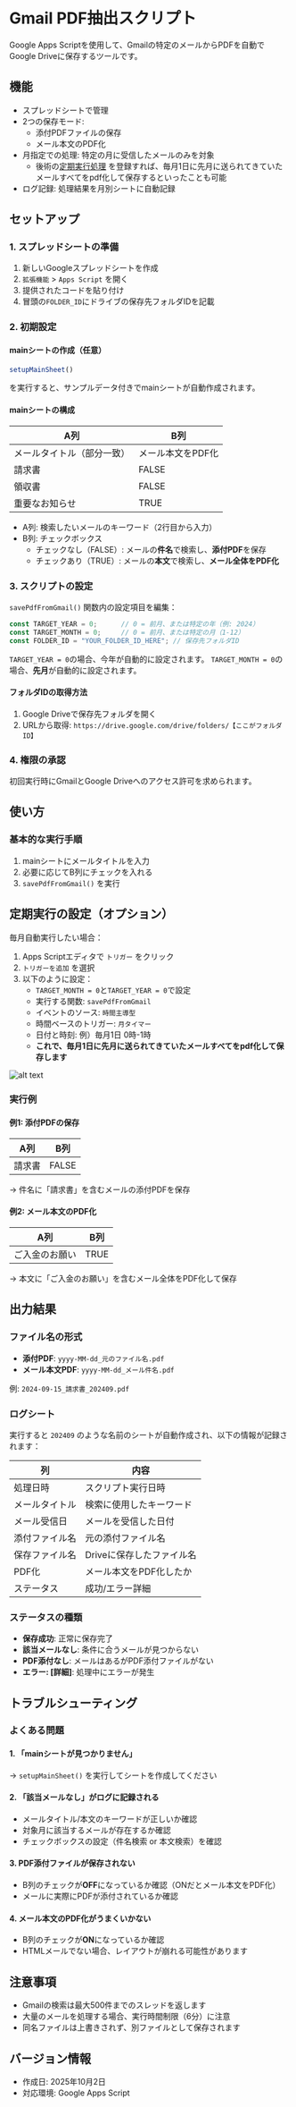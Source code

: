 # Gmail PDF抽出スクリプト

Google Apps Scriptを使用して、Gmailの特定のメールからPDFを自動でGoogle Driveに保存するツールです。

## 機能

- スプレッドシートで管理
- 2つの保存モード:
  - 添付PDFファイルの保存
  - メール本文のPDF化
- 月指定での処理: 特定の月に受信したメールのみを対象
  - 後術の[定期実行処理](https://github.com/asadeyy/gmail-pdf-collector/edit/main/README.md#%E5%AE%9A%E6%9C%9F%E5%AE%9F%E8%A1%8C%E3%81%AE%E8%A8%AD%E5%AE%9A%E3%82%AA%E3%83%97%E3%82%B7%E3%83%A7%E3%83%B3) を登録すれば、毎月1日に先月に送られてきていたメールすべてをpdf化して保存するといったことも可能
- ログ記録: 処理結果を月別シートに自動記録

## セットアップ

### 1. スプレッドシートの準備

1. 新しいGoogleスプレッドシートを作成
2. `拡張機能` > `Apps Script` を開く
3. 提供されたコードを貼り付け
4. 冒頭の`FOLDER_ID`にドライブの保存先フォルダIDを記載

### 2. 初期設定

#### mainシートの作成（任意）

```javascript
setupMainSheet()
```

を実行すると、サンプルデータ付きでmainシートが自動作成されます。

#### mainシートの構成

| A列 | B列 |
|-----|-----|
| メールタイトル（部分一致） | メール本文をPDF化 |
| 請求書 | FALSE |
| 領収書 | FALSE |
| 重要なお知らせ | TRUE |

- A列: 検索したいメールのキーワード（2行目から入力）
- B列: チェックボックス
  - チェックなし（FALSE）: メールの**件名**で検索し、**添付PDF**を保存
  - チェックあり（TRUE）: メールの**本文**で検索し、**メール全体をPDF化**

### 3. スクリプトの設定

`savePdfFromGmail()` 関数内の設定項目を編集：

```javascript
const TARGET_YEAR = 0;      // 0 = 前月、または特定の年（例: 2024）
const TARGET_MONTH = 0;     // 0 = 前月、または特定の月（1-12）
const FOLDER_ID = "YOUR_FOLDER_ID_HERE"; // 保存先フォルダID
```
`TARGET_YEAR = 0`の場合、今年が自動的に設定されます。
`TARGET_MONTH = 0`の場合、**先月**が自動的に設定されます。


#### フォルダIDの取得方法

1. Google Driveで保存先フォルダを開く
2. URLから取得: `https://drive.google.com/drive/folders/【ここがフォルダID】`

### 4. 権限の承認

初回実行時にGmailとGoogle Driveへのアクセス許可を求められます。

## 使い方

### 基本的な実行手順

1. mainシートにメールタイトルを入力
2. 必要に応じてB列にチェックを入れる
3. `savePdfFromGmail()` を実行

## 定期実行の設定（オプション）

毎月自動実行したい場合：

1. Apps Scriptエディタで `トリガー` をクリック
2. `トリガーを追加` を選択
3. 以下のように設定：
   - `TARGET_MONTH = 0`と`TARGET_YEAR = 0`で設定
   - 実行する関数: `savePdfFromGmail`
   - イベントのソース: `時間主導型`
   - 時間ベースのトリガー: `月タイマー`
   - 日付と時刻: 例）毎月1日 0時-1時
   - **これで、毎月1日に先月に送られてきていたメールすべてをpdf化して保存します**

![alt text](image.png)


### 実行例

#### 例1: 添付PDFの保存

| A列 | B列 |
|-----|-----|
| 請求書 | FALSE |

→ 件名に「請求書」を含むメールの添付PDFを保存

#### 例2: メール本文のPDF化

| A列 | B列 |
|-----|-----|
| ご入金のお願い | TRUE |

→ 本文に「ご入金のお願い」を含むメール全体をPDF化して保存

## 出力結果

### ファイル名の形式

- **添付PDF**: `yyyy-MM-dd_元のファイル名.pdf`
- **メール本文PDF**: `yyyy-MM-dd_メール件名.pdf`

例: `2024-09-15_請求書_202409.pdf`

### ログシート

実行すると `202409` のような名前のシートが自動作成され、以下の情報が記録されます：

| 列 | 内容 |
|---|------|
| 処理日時 | スクリプト実行日時 |
| メールタイトル | 検索に使用したキーワード |
| メール受信日 | メールを受信した日付 |
| 添付ファイル名 | 元の添付ファイル名 |
| 保存ファイル名 | Driveに保存したファイル名 |
| PDF化 | メール本文をPDF化したか |
| ステータス | 成功/エラー詳細 |

### ステータスの種類

- **保存成功**: 正常に保存完了
- **該当メールなし**: 条件に合うメールが見つからない
- **PDF添付なし**: メールはあるがPDF添付ファイルがない
- **エラー: [詳細]**: 処理中にエラーが発生

## トラブルシューティング

### よくある問題

#### 1. 「mainシートが見つかりません」

→ `setupMainSheet()` を実行してシートを作成してください

#### 2. 「該当メールなし」がログに記録される

- メールタイトル/本文のキーワードが正しいか確認
- 対象月に該当するメールが存在するか確認
- チェックボックスの設定（件名検索 or 本文検索）を確認

#### 3. PDF添付ファイルが保存されない

- B列のチェックが**OFF**になっているか確認（ONだとメール本文をPDF化）
- メールに実際にPDFが添付されているか確認

#### 4. メール本文のPDF化がうまくいかない

- B列のチェックが**ON**になっているか確認
- HTMLメールでない場合、レイアウトが崩れる可能性があります

## 注意事項

- Gmailの検索は最大500件までのスレッドを返します
- 大量のメールを処理する場合、実行時間制限（6分）に注意
- 同名ファイルは上書きされず、別ファイルとして保存されます

## バージョン情報

- 作成日: 2025年10月2日
- 対応環境: Google Apps Script

